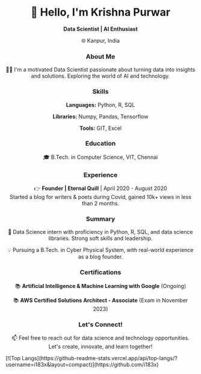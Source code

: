 <h1 align="center">👋 Hello, I'm Krishna Purwar</h1>

<p align="center">
  <b>Data Scientist | AI Enthusiast</b>
</p>

<p align="center">
  🌐 Kanpur, India
</p>

<h3 align="center">About Me</h3>

<p align="center">
  👨‍💻 I'm a motivated Data Scientist passionate about turning data into insights and solutions. Exploring the world of AI and technology.
</p>

<h3 align="center">Skills</h3>

<p align="center">
  <b>Languages:</b> Python, R, SQL
</p>

<p align="center">
  <b>Libraries:</b> Numpy, Pandas, Tensorflow
</p>

<p align="center">
  <b>Tools:</b> GIT, Excel
</p>

<h3 align="center">Education</h3>

<p align="center">
  🎓 B.Tech. in Computer Science, VIT, Chennai
</p>

<h3 align="center">Experience</h3>

<p align="center">
  👉 <b>Founder | Eternal Quill</b> | April 2020 - August 2020
  <br>
  Started a blog for writers & poets during Covid, gained 10k+ views in less than 2 months.
</p>

<h3 align="center">Summary</h3>

<p align="center">
  🚀 Data Science intern with proficiency in Python, R, SQL, and data science libraries. Strong soft skills and leadership.
</p>

<p align="center">
  💡 Pursuing a B.Tech. in Cyber Physical System, with real-world experience as a blog founder.
</p>

<h3 align="center">Certifications</h3>

<p align="center">
  📚 <b>Artificial Intelligence & Machine Learning with Google</b> (Ongoing)
</p>

<p align="center">
  📚 <b>AWS Certified Solutions Architect - Associate</b> (Exam in November 2023)
</p>

<h3 align="center">Let's Connect!</h3>

<p align="center">
  📫 Feel free to reach out for data science and technology opportunities. Let's create, innovate, and learn together!
</p>
<!-- GitHub Stats Card -->
[![Top Langs](https://github-readme-stats.vercel.app/api/top-langs/?username=i183x&layout=compact)](https://github.com/i183x)

